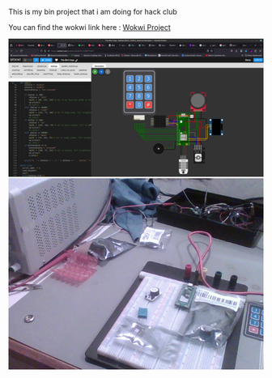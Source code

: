 This is my bin project that i am doing for hack club

You can find the wokwi link here : [Wokwi Project](https://wokwi.com/projects/404859127009273857)

![](https://github.com/PonderSlime/The-Bin-Project-1/blob/main/pictures/Screenshot%20from%202024-08-02%2016-36-12.png)
![](https://github.com/PonderSlime/The-Bin-Project-1/blob/main/pictures/2024-08-19-190035.jpg)
